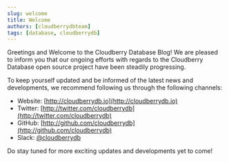 ```yaml
---
slug: welcome
title: Welcome
authors: [cloudberrydbteam]
tags: [database, cloudberrydb]
---
```


Greetings and Welcome to the Cloudberry Database Blog! We are pleased to inform you that our ongoing efforts with regards to the Cloudberry Database open source project have been steadily progressing.


To keep yourself updated and be informed of the latest news and developments, we recommend following us through the following channels:

- Website: [http://cloudberrydb.io](http://cloudberrydb.io)
- Twitter: [http://twitter.com/cloudberrydb](http://twitter.com/cloudberrydb)
- GitHub: [http://github.com/cloudberrydb](http://github.com/cloudberrydb)
- Slack: [@cloudberrydb](https://communityinviter.com/apps/cloudberrydb/welcome)

Do stay tuned for more exciting updates and developments yet to come!